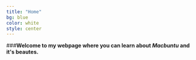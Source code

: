 ```yaml
---
title: "Home"
bg: blue
color: white
style: center
---
```


###**Welcome to my webpage where you can learn about *Macbuntu* and it's beautes.**

<img src="">
